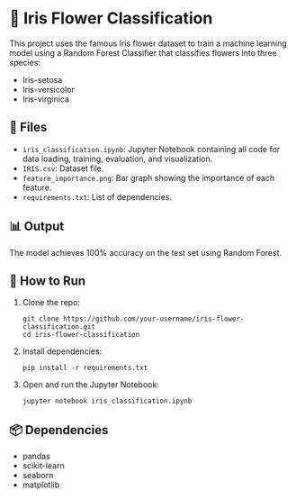 # 🌸 Iris Flower Classification

This project uses the famous Iris flower dataset to train a machine learning model using a Random Forest Classifier that classifies flowers into three species:

- Iris-setosa
- Iris-versicolor
- Iris-virginica

## 📂 Files

- `iris_classification.ipynb`: Jupyter Notebook containing all code for data loading, training, evaluation, and visualization.
- `IRIS.csv`: Dataset file.
- `feature_importance.png`: Bar graph showing the importance of each feature.
- `requirements.txt`: List of dependencies.

## 📊 Output

The model achieves 100% accuracy on the test set using Random Forest.

## 🔧 How to Run

1. Clone the repo:
    ```
    git clone https://github.com/your-username/iris-flower-classification.git
    cd iris-flower-classification
    ```

2. Install dependencies:
    ```
    pip install -r requirements.txt
    ```

3. Open and run the Jupyter Notebook:
    ```
    jupyter notebook iris_classification.ipynb
    ```

## 📦 Dependencies

- pandas
- scikit-learn
- seaborn
- matplotlib
